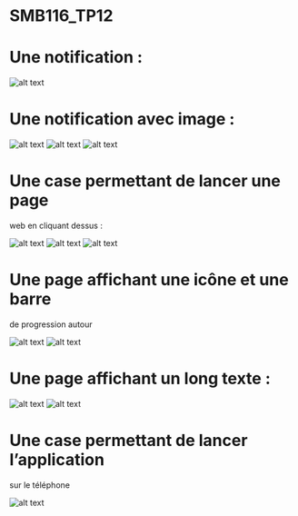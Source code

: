 # SMB116_TP12

# Une notification :

![alt text](https://github.com/coursju/SMB116_TP12/blob/master/img/une_notification.png)

# Une notification avec image :

![alt text](https://github.com/coursju/SMB116_TP12/blob/master/img/une_image1.png)
![alt text](https://github.com/coursju/SMB116_TP12/blob/master/img/une_image2.png)
![alt text](https://github.com/coursju/SMB116_TP12/blob/master/img/une_image3.png)


# Une case permettant de lancer une page
web en cliquant dessus :

![alt text](https://github.com/coursju/SMB116_TP12/blob/master/img/click_web1.png)
![alt text](https://github.com/coursju/SMB116_TP12/blob/master/img/click_web2.png)
![alt text](https://github.com/coursju/SMB116_TP12/blob/master/img/click_web3.png)


# Une page affichant une icône et une barre
de progression autour

![alt text](https://github.com/coursju/SMB116_TP12/blob/master/img/progressbar_20.png)
![alt text](https://github.com/coursju/SMB116_TP12/blob/master/img/progressbar_60.png)

# Une page affichant un long texte :

![alt text](https://github.com/coursju/SMB116_TP12/blob/master/img/long_texte2.png)
![alt text](https://github.com/coursju/SMB116_TP12/blob/master/img/long_texte.png)

# Une case permettant de lancer l’application
sur le téléphone

![alt text](https://github.com/coursju/SMB116_TP12/blob/master/img/lance_lappli1.png)
